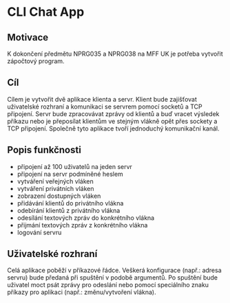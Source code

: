 # CLI Chat App

## Motivace

K dokončení předmětu NPRG035 a NPRG038 na MFF UK je potřeba vytvořit 
zápočtový program.

## Cíl

Cílem je vytvořit dvě aplikace klienta a servr. Klient bude zajišťovat 
uživatelské rozhraní a komunikaci se servrem pomocí socketů a TCP 
připojení. Servr bude zpracovávat zprávy od klientů a buď vracet
výsledek příkazu nebo je přeposílat klientům ve stejným vlákně opět 
přes sockety a TCP připojení. Společně tyto aplikace tvoří jednoduchý 
komunikační kanál.

## Popis funkčnosti

 - připojení až 100 uživatelů na jeden servr
 - připojení na servr podmíněné heslem
 - vytváření veřejných vláken
 - vytváření privátních vláken
 - zobrazení dostupných vláken
 - přidávání klientů do privátního vlákna
 - odebírání klientů z privátního vlákna
 - odesílání textových zpráv do konkrétního vlákna
 - přijmání textových zpráv z konkrétního vlákna
 - logování servru

## Uživatelské rozhraní

Celá aplikace poběží v příkazové řádce. Veškerá konfigurace 
(např.: adresa servru) bude předaná při spuštění v podobě argumentů. 
Po spuštění bude uživatel moct psát zprávy pro odeslání nebo pomocí 
speciálního znaku příkazy pro aplikaci (např.: změnu/vytvoření vlákna).

